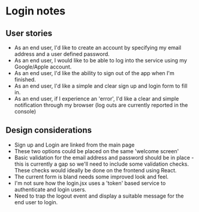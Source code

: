 # Login notes


## User stories

- As an end user, I'd like to create an account by specifying my email address and a user defined password.
- As an end user, I would like to be able to log into the service using my Google/Apple account.
- As an end user, I'd like the ability to sign out of the app when I'm finished.
- As an end user, I'd like a simple and clear sign up and login form to fill in.
- As an end user, if I experience an 'error', I'd like a clear and simple notification through my browser (log outs are currently reported in the console)


## Design considerations

- Sign up and Login are linked from the main page
- These two options could be placed on the same 'welcome screen'
- Basic validation for the email address and password should be in place - this is currently a gap so we'll need to include some validation checks. These checks would ideally be done on the frontend using React.
- The current form is bland needs some improved look and feel.
- I'm not sure how the login.jsx uses a 'token' based service to authenticate and login users.
- Need to trap the logout event and display a suitable message for the end user to login.

